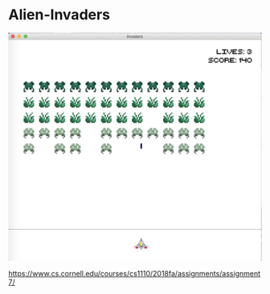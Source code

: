 # Alien-Invaders

![Screenshot](https://github.com/jinryu2000/Alien-Invaders/blob/main/Screenshots/Invaders%202.png?raw=true)

https://www.cs.cornell.edu/courses/cs1110/2018fa/assignments/assignment7/
